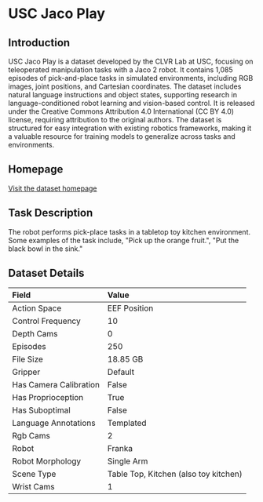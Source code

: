 # USC Jaco Play


## Introduction

USC Jaco Play is a dataset developed by the CLVR Lab at USC, focusing on teleoperated manipulation tasks with a Jaco 2 robot. It contains 1,085 episodes of pick-and-place tasks in simulated environments, including RGB images, joint positions, and Cartesian coordinates. The dataset includes natural language instructions and object states, supporting research in language-conditioned robot learning and vision-based control. It is released under the Creative Commons Attribution 4.0 International (CC BY 4.0) license, requiring attribution to the original authors. The dataset is structured for easy integration with existing robotics frameworks, making it a valuable resource for training models to generalize across tasks and environments.


## Homepage

[Visit the dataset homepage](https://github.com/clvrai/clvr_jaco_play_dataset)


## Task Description

The robot performs pick-place tasks in a tabletop toy kitchen environment. Some examples of the task include, "Pick up the orange fruit.", "Put the black bowl in the sink."


## Dataset Details

| Field                            | Value                    |
|:---------------------------------|:-------------------------|
| Action Space                     | EEF Position           |
| Control Frequency                     | 10           |
| Depth Cams                     | 0           |
| Episodes                     | 250           |
| File Size                     |  18.85 GB           |
| Gripper                     | Default           |
| Has Camera Calibration                     | False           |
| Has Proprioception                     | True           |
| Has Suboptimal                     | False           |
| Language Annotations                     | Templated           |
| Rgb Cams                     | 2           |
| Robot                     | Franka           |
| Robot Morphology                     | Single Arm           |
| Scene Type                     | Table Top, Kitchen (also toy kitchen)           |
| Wrist Cams                     | 1           |


